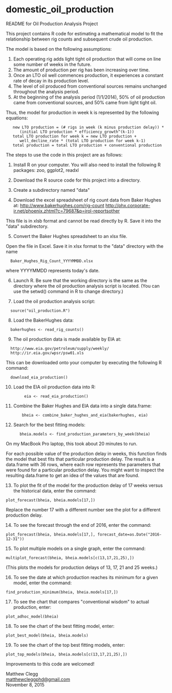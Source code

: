 # domestic_oil_production

README for Oil Production Analysis Project

This project contains R code for estimating a mathematical model to fit
the relationship between rig counts and subsequent crude oil production.

The model is based on the following assumptions:

1.  Each operating rig adds light tight oil production that will come on line some number of weeks in the future.
2.  The amount of production per rig has been increasing over time.
3.  Once an LTO oil well commences production, it experiences a constant rate of decay in its production level.
4.  The level of oil produced from conventional sources remains unchanged throughout the analysis period.
5.  At the beginning of the analysis period (1/1/2014), 50% of oil production came from conventional sources, and 50% came from light tight oil.

Thus, the model for production in week k is represented by the following equations:

       new LTO production = (# rigs in week (k minus production delay)) * 
          (initial LTO production * efficiency_growth^(k-1))
       total LTO production for week k = new LTO production + 
          well_decline_rate * (total LTO production for week k-1)
       total production = total LTO production + conventional production

The steps to use the code in this project are as follows:

1.  Install R on your computer.  You will also need to install the following R
packages: zoo, ggplot2, readxl

2.  Download the R source code for this project into a directory.  

3.  Create a subdirectory named "data"

4.  Download the excel spreadsheet of rig count data from Baker Hughes at:
	http://www.bakerhughes.com/rig-count
	http://phx.corporate-ir.net/phoenix.zhtml?c=79687&p=irol-reportsother
	
  This file is in xlsb format and cannot be read directly by R.
  Save it into the "data" subdirectory.

5.  Convert the Baker Hughes spreadsheet to an xlsx file.  

  Open the file in Excel.  Save it in xlsx format to the "data" directory with the name
  ```
   	Baker_Hughes_Rig_Count_YYYYMMDD.xlsx
   ```
  where YYYYMMDD represents today's date.

6.  Launch R.  Be sure that the working directory is the same as the
  directory where the oil production analysis script is located.  (You can use
  the setwd() command in R to change directory.)

7.  Load the oil production analysis script:

  ```
	source("oil_production.R")
  ```

8.  Load the BakerHughes data:

  ```
	bakerhughes <- read_rig_counts()
  ```

9.  The oil production data is made available by EIA at:

  ```
	http://www.eia.gov/petroleum/supply/weekly/
	http://ir.eia.gov/wpsr/psw01.xls
  ```

  This can be downloaded onto your computer by executing the following R command:
  ```
    download_eia_production()
  ```

10.  Load the EIA oil production data into R:

  ```
          eia <- read_eia_production()
  ```

11.  Combine the Baker Hughes and EIA data into a single data.frame:

  ```
         bheia <- combine_baker_hughes_and_eia(bakerhughes, eia)
  ```

12.  Search for the best fitting models:

  ```
        bheia.models <- find_production_parameters_by_week(bheia)
  ```

  On my MacBook Pro laptop, this took about 20 minutes to run.

  For each possible value of the production delay in weeks, this function finds the
  model that best fits that particular production delay.  The result is a data.frame 
  with 36 rows, where each row represents the parameters that were found for
  a particular production delay.  You might want to inspect the resulting data.frame
  to get an idea of the values that are found.

13.  To plot the fit of the model for the production delay of 17 weeks versus
the historical data, enter the command:

  ```
  plot_forecast(bheia, bheia.models[17,])
  ```

  Replace the number 17 with a different number see the plot for
  a different production delay.

14.  To see the forecast through the end of 2016, enter the command:

  ```
  plot_forecast(bheia, bheia.models[17,], forecast_date=as.Date("2016-12-31"))
  ```

15.  To plot multiple models on a single graph, enter the command:

  ```
  multiplot_forecast(bheia, bheia.models[c(13,17,21,25),])
  ```

  (This plots the models for production delays of 13, 17, 21 and 25 weeks.)

16.  To see the date at which production reaches its minimum for a given model, enter the command:

  ```
  find_production_minimum(bheia, bheia.models[17,])
  ```

17.  To see the chart that compares "conventional wisdom" to actual production, enter:

  ```
  plot_adhoc_model(bheia)
  ```

18.  To see the chart of the best fitting model, enter:

  ```
  plot_best_model(bheia, bheia.models)
  ```

19.  To see the chart of the top best fitting models, enter:

  ```
  plot_top_models(bheia, bheia.models[c(13,17,21,25),])
  ```

Improvements to this code are welcomed!

Matthew Clegg
<br>
matthewcleggphd@gmail.com
<br>
November 8, 2015
